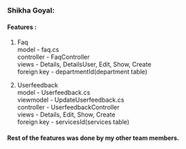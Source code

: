 <h3>Shikha Goyal:</h3>
<h4>Features :</h4>

1. Faq <br/>
   model - faq.cs<br/>
   controller - FaqController<br/>
   views - Details, DetailsUser, Edit, Show, Create<br/>
   foreign key - departmentId(department table)<br/>
   
2. Userfeedback <br/>
   model - Userfeedback.cs<br/>
   viewmodel - UpdateUserfeedback.cs<br/>
   controller - UserfeedbackController<br/>
   views - Details, Edit, Show, Create<br/>
   foreign key - servicesId(services table)<br/>
   
<h4>Rest of the features was done by my other team members.</h4>

 
